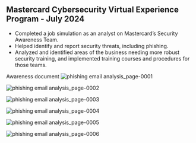 ## Mastercard Cybersecurity Virtual Experience Program - July 2024

- Completed a job simulation as an analyst on Mastercard’s Security Awareness Team.
- Helped identify and report security threats, including phishing.
- Analyzed and identified areas of the business needing more robust security training, and implemented training courses and procedures for those teams.

Awareness document
![phishing email analysis_page-0001](https://github.com/user-attachments/assets/d63b79da-eb57-42ee-ae59-9ef855741d4e)

![phishing email analysis_page-0002](https://github.com/user-attachments/assets/5b8b25ba-fe2e-4780-bc46-757a565ffac5)

![phishing email analysis_page-0003](https://github.com/user-attachments/assets/d6adeb7f-45d4-4336-8cb8-5b49aff7c5d2)

![phishing email analysis_page-0004](https://github.com/user-attachments/assets/3b1b655a-95cf-44c4-a589-7e41270593df)

![phishing email analysis_page-0005](https://github.com/user-attachments/assets/de5d79c9-26f6-461a-8ff5-15b6c911d583)

![phishing email analysis_page-0006](https://github.com/user-attachments/assets/1516f135-03ea-4ec7-a9b2-77b88168883f)
